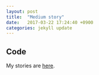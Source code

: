 ```yaml
---
layout: post
title:  "Medium story"
date:   2017-03-22 17:24:40 +0900
categories: jekyll update
---
```


## Code

My stories are [here](https://medium.com/@trilliwon).
